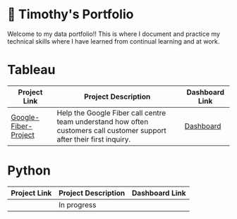 # 💼 Timothy's Portfolio

Welcome to my data portfolio!!
This is where I document and practice my technical skills where I have learned from continual learning and at work.

# Tableau

| Project Link | Project Description | Dashboard Link
|---|---|---|
|[Google-Fiber-Project](https://github.com/ctimothy14/Google-Fiber-Project) | Help the Google Fiber call centre team understand how often customers call customer support after their first inquiry. |[Dashboard](https://public.tableau.com/app/profile/timothy5768/viz/GoogleFiber_Final_Project/Dash_day0andDay1Calls)


# Python
| Project Link | Project Description | Dashboard Link
|---|---|---|
||In progress|

